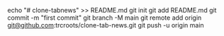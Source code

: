 echo "# clone-tabnews" >> README.md
git init
git add README.md
git commit -m "first commit"
git branch -M main
git remote add origin git@github.com:trcroots/clone-tab-news.git
git push -u origin main
